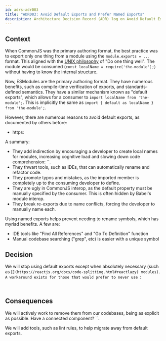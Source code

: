 ```yaml
---
id: adrs-adr003
title: "ADR003: Avoid Default Exports and Prefer Named Exports"
description: Architecture Decision Record (ADR) log on Avoid Default Exports and Prefer Named Exports
---
```

## Context

When CommonJS was the primary authoring format, the best practice was to export
only one thing from a module using the `module.exports = ...` format. This
aligned with the
[UNIX philosophy](https://en.wikipedia.org/wiki/Unix_philosophy) of "Do one
thing well". The module would be consumed
(`const localName = require('the-module');`) without having to know the internal
structure.

Now, ESModules are the primary authoring format. They have numerous benefits,
such as compile-time verification of exports, and standards-defined semantics.
They have a similar mechanism known as "default exports", which allows for a
consumer to `import localName from 'the-module';`. This is implicitly the same
as `import { default as localName } from 'the-module';`.

However, there are numerous reasons to avoid default exports, as documented by
others before:

-   https:

A summary:

-   They add indirection by encouraging a developer to create local names for
    modules, increasing cognitive load and slowing down code comprehension:
    ``.
-   They thwart tools, such as IDEs, that can automatically rename and refactor
    code.
-   They promote typos and mistakes, as the imported member is completely up to
    the consuming developer to define.
-   They are ugly in CommonJS interop, as the default property must be manually
    specified by the consumer. This is often hidden by Babel's module interop.
-   They break re-exports due to name conflicts, forcing the developer to manually
    name each.

Using named exports helps prevent needing to rename symbols, which has myriad
benefits. A few are:

-   IDE tools like "Find All References" and "Go To Definition" function
-   Manual codebase searching ("grep", etc) is easier with a unique symbol

## Decision

We will stop using default exports except when absolutely necessary (such as
[``](https://reactjs.org/docs/code-splitting.html#reactlazy) modules).
A workaround exists for those that would prefer to never use ``:

```ts



```

## Consequences

We will actively work to remove them from our codebases, being as explicit as
possible. Have a connected component?
``.

We will add tools, such as lint rules, to help migrate away from default
exports.
